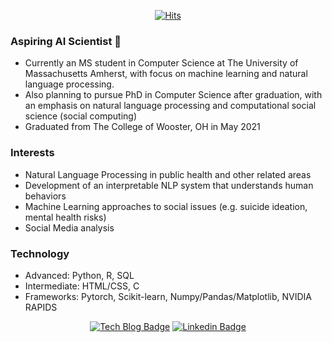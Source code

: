 
<div align=center>
	
[![Hits](https://hits.seeyoufarm.com/api/count/incr/badge.svg?url=https%3A%2F%2Fgithub.com%2Fmimn97)](https://hits.seeyoufarm.com) 
</div>

### Aspiring AI Scientist 👋

- Currently an MS student in Computer Science at The University of Massachusetts Amherst, with focus on machine learning and natural language processing.
- Also planning to pursue PhD in Computer Science after graduation, with an emphasis on natural language processing and computational social science (social computing)
- Graduated from The College of Wooster, OH in May 2021

### Interests

- Natural Language Processing in public health and other related areas 
- Development of an interpretable NLP system that understands human behaviors 
- Machine Learning approaches to social issues (e.g. suicide ideation, mental health risks)
- Social Media analysis

### Technology 
- Advanced: Python, R, SQL
- Intermediate: HTML/CSS, C
- Frameworks: Pytorch, Scikit-learn, Numpy/Pandas/Matplotlib, NVIDIA RAPIDS

<div align=center>

[![Tech Blog Badge](http://img.shields.io/badge/-Tech%20blog-black?style=flat-square&logo=github&link=https://sites.google.com/view/minhwalee/)](https://sites.google.com/view/minhwalee/) [![Linkedin Badge](https://img.shields.io/badge/-LinkedIn-blue?style=flat-square&logo=Linkedin&logoColor=white&link=https://www.linkedin.com/in/minhwalee/)](https://www.linkedin.com/in/minhwalee/)

</div>

	
<!--
**mimn97/mimn97** is a ✨ _special_ ✨ repository because its `README.md` (this file) appears on your GitHub profile.

Here are some ideas to get you started:

- 🔭 I’m currently working on ...
- 🌱 I’m currently learning ...
- 👯 I’m looking to collaborate on ...
- 🤔 I’m looking for help with ...
- 💬 Ask me about ...
- 📫 How to reach me: ...
- 😄 Pronouns: ...
- ⚡ Fun fact: ...
-->
